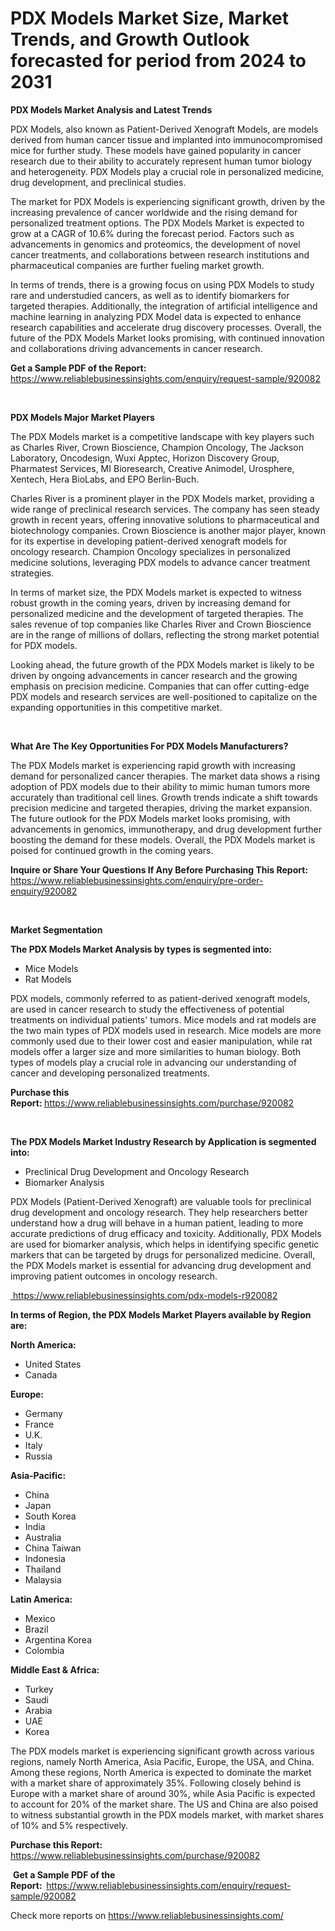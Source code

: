 <p><h1>PDX Models Market Size, Market Trends, and Growth Outlook forecasted for period from 2024 to 2031</h1></p><p><strong>PDX Models Market Analysis and Latest Trends</strong></p>
<p><p>PDX Models, also known as Patient-Derived Xenograft Models, are models derived from human cancer tissue and implanted into immunocompromised mice for further study. These models have gained popularity in cancer research due to their ability to accurately represent human tumor biology and heterogeneity. PDX Models play a crucial role in personalized medicine, drug development, and preclinical studies.</p><p>The market for PDX Models is experiencing significant growth, driven by the increasing prevalence of cancer worldwide and the rising demand for personalized treatment options. The PDX Models Market is expected to grow at a CAGR of 10.6% during the forecast period. Factors such as advancements in genomics and proteomics, the development of novel cancer treatments, and collaborations between research institutions and pharmaceutical companies are further fueling market growth.</p><p>In terms of trends, there is a growing focus on using PDX Models to study rare and understudied cancers, as well as to identify biomarkers for targeted therapies. Additionally, the integration of artificial intelligence and machine learning in analyzing PDX Model data is expected to enhance research capabilities and accelerate drug discovery processes. Overall, the future of the PDX Models Market looks promising, with continued innovation and collaborations driving advancements in cancer research.</p></p>
<p><strong>Get a Sample PDF of the Report:&nbsp;</strong> <a href="https://www.reliablebusinessinsights.com/enquiry/request-sample/920082">https://www.reliablebusinessinsights.com/enquiry/request-sample/920082</a></p>
<p>&nbsp;</p>
<p><strong>PDX Models Major Market Players</strong></p>
<p><p>The PDX Models market is a competitive landscape with key players such as Charles River, Crown Bioscience, Champion Oncology, The Jackson Laboratory, Oncodesign, Wuxi Apptec, Horizon Discovery Group, Pharmatest Services, MI Bioresearch, Creative Animodel, Urosphere, Xentech, Hera BioLabs, and EPO Berlin-Buch.</p><p>Charles River is a prominent player in the PDX Models market, providing a wide range of preclinical research services. The company has seen steady growth in recent years, offering innovative solutions to pharmaceutical and biotechnology companies. Crown Bioscience is another major player, known for its expertise in developing patient-derived xenograft models for oncology research. Champion Oncology specializes in personalized medicine solutions, leveraging PDX models to advance cancer treatment strategies.</p><p>In terms of market size, the PDX Models market is expected to witness robust growth in the coming years, driven by increasing demand for personalized medicine and the development of targeted therapies. The sales revenue of top companies like Charles River and Crown Bioscience are in the range of millions of dollars, reflecting the strong market potential for PDX models.</p><p>Looking ahead, the future growth of the PDX Models market is likely to be driven by ongoing advancements in cancer research and the growing emphasis on precision medicine. Companies that can offer cutting-edge PDX models and research services are well-positioned to capitalize on the expanding opportunities in this competitive market.</p></p>
<p>&nbsp;</p>
<p><strong>What Are The Key Opportunities For PDX Models Manufacturers?</strong></p>
<p><p>The PDX Models market is experiencing rapid growth with increasing demand for personalized cancer therapies. The market data shows a rising adoption of PDX models due to their ability to mimic human tumors more accurately than traditional cell lines. Growth trends indicate a shift towards precision medicine and targeted therapies, driving the market expansion. The future outlook for the PDX Models market looks promising, with advancements in genomics, immunotherapy, and drug development further boosting the demand for these models. Overall, the PDX Models market is poised for continued growth in the coming years.</p></p>
<p><strong>Inquire or Share Your Questions If Any Before Purchasing This Report:</strong> <a href="https://www.reliablebusinessinsights.com/enquiry/pre-order-enquiry/920082">https://www.reliablebusinessinsights.com/enquiry/pre-order-enquiry/920082</a></p>
<p>&nbsp;</p>
<p><strong>Market Segmentation</strong></p>
<p><strong>The PDX Models Market Analysis by types is segmented into:</strong></p>
<p><ul><li>Mice Models</li><li>Rat Models</li></ul></p>
<p><p>PDX models, commonly referred to as patient-derived xenograft models, are used in cancer research to study the effectiveness of potential treatments on individual patients' tumors. Mice models and rat models are the two main types of PDX models used in research. Mice models are more commonly used due to their lower cost and easier manipulation, while rat models offer a larger size and more similarities to human biology. Both types of models play a crucial role in advancing our understanding of cancer and developing personalized treatments.</p></p>
<p><strong>Purchase this Report:&nbsp;</strong><a href="https://www.reliablebusinessinsights.com/purchase/920082">https://www.reliablebusinessinsights.com/purchase/920082</a></p>
<p>&nbsp;</p>
<p><strong>The PDX Models Market Industry Research by Application is segmented into:</strong></p>
<p><ul><li>Preclinical Drug Development and Oncology Research</li><li>Biomarker Analysis</li></ul></p>
<p><p>PDX Models (Patient-Derived Xenograft) are valuable tools for preclinical drug development and oncology research. They help researchers better understand how a drug will behave in a human patient, leading to more accurate predictions of drug efficacy and toxicity. Additionally, PDX Models are used for biomarker analysis, which helps in identifying specific genetic markers that can be targeted by drugs for personalized medicine. Overall, the PDX Models market is essential for advancing drug development and improving patient outcomes in oncology research.</p></p>
<p><a href="https://www.reliablebusinessinsights.com/pdx-models-r920082">&nbsp;https://www.reliablebusinessinsights.com/pdx-models-r920082</a></p>
<p><strong>In terms of Region, the PDX Models Market Players available by Region are:</strong></p>
<p>
    <p> <strong> North America: </strong>
        <ul>
            <li>United States</li>
            <li>Canada</li>
        </ul>
        </p> 
    <p> <strong> Europe: </strong>
        <ul>
            <li>Germany</li>
            <li>France</li>
            <li>U.K.</li>
            <li>Italy</li>
            <li>Russia</li>
        </ul>
        </p> 
    <p> <strong> Asia-Pacific: </strong>
        <ul>
            <li>China</li>
            <li>Japan</li>
            <li>South Korea</li>
            <li>India</li>
            <li>Australia</li>
            <li>China Taiwan</li>
            <li>Indonesia</li>
            <li>Thailand</li>
            <li>Malaysia</li>
        </ul>
        </p> 
    <p> <strong> Latin America: </strong>
        <ul>
            <li>Mexico</li>
            <li>Brazil</li>
            <li>Argentina Korea</li>
            <li>Colombia</li>
        </ul>
        </p> 
    <p> <strong> Middle East & Africa: </strong>
        <ul>
            <li>Turkey</li>
            <li>Saudi</li>
            <li>Arabia</li>
            <li>UAE</li>
            <li>Korea</li>
        </ul>
    </p>
    </p>
<p><p>The PDX models market is experiencing significant growth across various regions, namely North America, Asia Pacific, Europe, the USA, and China. Among these regions, North America is expected to dominate the market with a market share of approximately 35%. Following closely behind is Europe with a market share of around 30%, while Asia Pacific is expected to account for 20% of the market share. The US and China are also poised to witness substantial growth in the PDX models market, with market shares of 10% and 5% respectively.</p></p>
<p><strong>Purchase this Report: </strong><a href="https://www.reliablebusinessinsights.com/purchase/920082">https://www.reliablebusinessinsights.com/purchase/920082</a></p>
<p>&nbsp;<strong>Get a Sample PDF of the Report:&nbsp;&nbsp;</strong><a href="https://www.reliablebusinessinsights.com/enquiry/request-sample/920082">https://www.reliablebusinessinsights.com/enquiry/request-sample/920082</a></p>
<p><strong></strong></p>
<p>Check more reports on <a href="https://www.reliablebusinessinsights.com/">https://www.reliablebusinessinsights.com/</a></p>
